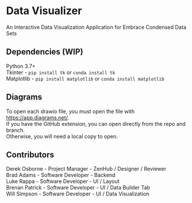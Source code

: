 # Data Visualizer
An Interactive Data Visualization Application for Embrace Condensed Data Sets

## Dependencies (WIP)
Python 3.7+  
Tkinter - `pip install tk` or `conda install tk`  
Matplotlib  - `pip install matplotlib` or `conda install matplotlib`  

## Diagrams
To open each drawio file, you must open the file with https://app.diagrams.net/.  
If you have the GitHub extension, you can open directly from the repo and branch.  
Otherwise, you will need a local copy to open.  

## Contributors
Derek Osborne - Project Manager - ZenHub / Designer / Reviewer  
Brad Adams - Software Developer - Backend  
Luke Rappa - Software Developer - UI / Layout  
Brenan Patrick - Software Developer - UI / Data Builder Tab  
Will Simpson -  Software Developer - UI / Data Visualization  
